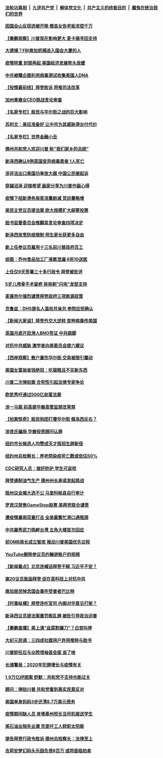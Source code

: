 ####  [法轮功真相](../../../../basic/blob/master/README.md?t=01300931) &nbsp;|&nbsp; [九评共产党](../../../../9ping.md/blob/master/README.md?t=01300931) &nbsp;|&nbsp; [解体党文化](../../../../jtdwh.md/blob/master/README.md?t=01300931)  &nbsp;|&nbsp; [共产主义的终极目的](../../../../gczydzjmd.md/blob/master/README.md?t=01300931) &nbsp;|&nbsp; [魔鬼在统治我们的世界](../../../../mgztzwmdsj.md/blob/master/README.md?t=01300931) 

#### [因国会山反窃选被开除 橙县女告老板求偿千万](../pages/nsc412/n12721797.md?t=01300931) 

#### [【秦鹏观察】川普现在影响更大 麦卡锡寻回支持](../pages/nsc412/n12721692.md?t=01300931) 

#### [大逮捕？FBI南加抓捕进入国会大厦的人](../pages/nsc412/n12721742.md?t=01300931) 

#### [疫情转重 封锁再起 美国经济发展势头放缓](../pages/nsc412/n12721077.md?t=01300931) 

#### [中共被曝企图利用病毒测试收集美国人DNA](../pages/nsc412/n12721411.md?t=01300931) 

#### [【役情最前线】拜登败诉 将推司法改革](../pages/nsc412/n12721717.md?t=01300931) 

#### [加州柬裔女CEO挑战言论审查](../pages/nsc412/n12721598.md?t=01300931) 

#### [【名家专栏】股民与华尔街之战的巨大影响](../pages/nsc412/n12720876.md?t=01300931) 

#### [苏利文：美应准备好 让中共为其威胁港台付代价](../pages/nsc412/n12721328.md?t=01300931) 

#### [【名家专栏】世界金融小丑](../pages/nsc412/n12721204.md?t=01300931) 

#### [佛州共和党人欢迎川普 称“我们家乡的总统”](../pages/nsc412/n12721402.md?t=01300931) 

#### [新泽西确认8例英国变异病毒患者  1人死亡](../pages/nsc412/n12721395.md?t=01300931) 

#### [涉非法出口美国功率放大器 中国公民被起诉](../pages/nsc412/n12721232.md?t=01300931) 

#### [穿越沼泽 迎接希望 画家分享为川普作画心得](../pages/nsc412/n12720567.md?t=01300931) 

#### [疫情下纽新港务局客流量剧减 货运量略增](../pages/nsc412/n12721137.md?t=01300931) 

#### [美民主党议员提法案 欲大规模扩大邮寄投票](../pages/nsc412/n12721190.md?t=01300931) 

#### [脸书监督委员会推翻其言论审查四项决定](../pages/nsc412/n12721092.md?t=01300931) 

#### [新泽西放宽防疫限制 师生家长获更多自由](../pages/nsc412/n12721112.md?t=01300931) 

#### [新上任参议员雇用十三名前川普政府员工](../pages/nsc412/n12721039.md?t=01300931) 

#### [组图：乔州食品加工厂液氮泄漏 6死10送医](../pages/nsc412/n12720210.md?t=01300931) 

#### [上任仅9天签署三十多行政令 拜登被批评](../pages/nsc412/n12720833.md?t=01300931) 

#### [5岁儿颅骨手术留疤 爸爸剃“闪电”发型支持](../pages/nsc412/n12720854.md?t=01300931) 

#### [麦康奈尔强烈谴责拜登政府三项能源政策](../pages/nsc412/n12720818.md?t=01300931) 

#### [克鲁兹：DHS提名人滥权并亲共 参院应拒确认](../pages/nsc412/n12720651.md?t=01300931) 

#### [【新闻大家谈】拜登外交大逆转 变种病毒传美国](../pages/nsc412/n12720832.md?t=01300931) 

#### [英国月底开启港人BNO签证 中共跳脚](../pages/nsc412/n12720417.md?t=01300931) 

#### [对抗中共威胁 澳学者向美委员会提六建议](../pages/nsc412/n12719557.md?t=01300931) 

#### [【西岸观察】散户重伤华尔街 交易被限引震动](../pages/nsc412/n12719719.md?t=01300931) 

#### [美国女富翁省钱绝招：吃猫粮且不买新东西](../pages/nsc412/n12720025.md?t=01300931) 

#### [川普二次弹劾案 合宪性引起法律专家争论](../pages/nsc412/n12719844.md?t=01300931) 

#### [欧凯秀吁通过500亿劫富法案](../pages/nsc412/n12719650.md?t=01300931) 

#### [涉一马案  前高盛华裔高管监禁改宵禁](../pages/nsc412/n12719634.md?t=01300931) 

#### [【拍案惊奇】股民抱团打傻华尔街 佩洛西反右？](../pages/nsc412/n12719604.md?t=01300931) 

#### [涉庞氏骗局 华裔投资顾问认罪](../pages/nsc412/n12719653.md?t=01300931) 

#### [纽约市长候选人均赞成天才班招生辟新径](../pages/nsc412/n12719727.md?t=01300931) 

#### [纽约州总检察长：养老院染疫死亡数或低估50%](../pages/nsc412/n12718899.md?t=01300931) 

#### [CDC研究人员：做好防护  学生可返校](../pages/nsc412/n12719733.md?t=01300931) 

#### [拜登遏制油气生产 德州州长承诺发起挑战](../pages/nsc412/n12719441.md?t=01300931) 

#### [阻州议会揭大选不公 马里科帕县自行审计](../pages/nsc412/n12719566.md?t=01300931) 

#### [罗宾汉禁售GameStop股票 美两党联合谴责](../pages/nsc412/n12719376.md?t=01300931) 

#### [遭疫情暴雨双重打击 全美最繁忙港口遇瓶颈](../pages/nsc412/n12719469.md?t=01300931) 

#### [中共屡秀武力挑衅台湾 五角大楼首次回应](../pages/nsc412/n12719209.md?t=01300931) 

#### [前OMB局长成立智库 推动川普美国优先议程](../pages/nsc412/n12719389.md?t=01300931) 

#### [YouTube删除参议员约翰逊账户的视频](../pages/nsc412/n12719003.md?t=01300931) 

#### [【新闻看点】北京连喊话拜登不睬 习近平不安？](../pages/nsc412/n12719082.md?t=01300931) 

#### [逾20议员致函拜登 促在高科技上对抗中共](../pages/nsc412/n12718663.md?t=01300931) 

#### [南加居民悼念国会事件受害者巴比特](../pages/nsc412/n12719047.md?t=01300931) 

#### [【时事纵横】拜登连吃官司 内阁对华意见打架？](../pages/nsc412/n12718960.md?t=01300931) 

#### [新泽西议员提法案重罚叛乱罪 被批引导政治迫害](../pages/nsc412/n12718756.md?t=01300931) 

#### [【秦鹏直播】美上演“韭菜割镰刀”？白宫叫停](../pages/nsc412/n12718999.md?t=01300931) 

#### [大纪元民调：三四成社媒用户弃用推特与脸书](../pages/nsc412/n12718887.md?t=01300931) 

#### [川普卸任后与众院领袖首会面 谈了啥](../pages/nsc412/n12718913.md?t=01300931) 

#### [长滩警局：2020年犯罪增长与疫情有关](../pages/nsc412/n12718969.md?t=01300931) 

#### [1.9万亿纾困案 舒默：共和党不支持也能过关](../pages/nsc412/n12718752.md?t=01300931) 

#### [顾问：弹劾川普 共和党看到真实民意反对](../pages/nsc412/n12718790.md?t=01300931) 

#### [美国单身妈妈3步还清8.7万美元债务](../pages/nsc412/n12718109.md?t=01300931) 

#### [疫情期间缺人员 肯塔基州校长当司机接送学生](../pages/nsc412/n12718080.md?t=01300931) 

#### [美石油业陷失业潮 克里吁工人转职太阳能](../pages/nsc412/n12718571.md?t=01300931) 

#### [提告拜登行政令胜诉 德州总检察长：法律至上](../pages/nsc412/n12718626.md?t=01300931) 

#### [吉莉安梦幻码头乐园负债8百万 或将面临拍卖](../pages/nsc412/n12718713.md?t=01300931) 

